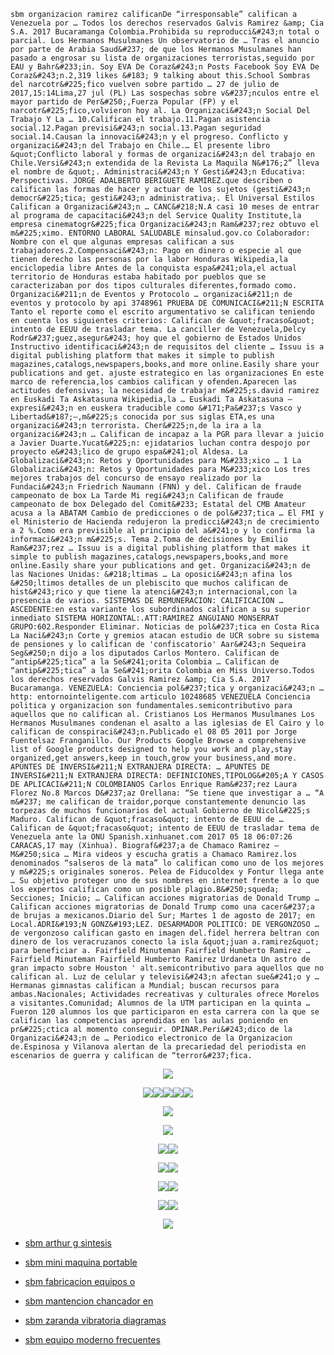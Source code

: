
```
sbm organizacion ramirez calificanDe “irresponsable” califican a Venezuela por … Todos los derechos reservados Galvis Ramirez &amp; Cia S.A. 2017 Bucaramanga Colombia.Prohibida su reproducci&#243;n total o parcial. Los Hermanos Musulmanes Un observatorio de … Tras el anuncio por parte de Arabia Saud&#237; de que los Hermanos Musulmanes han pasado a engrosar su lista de organizaciones terroristas,seguido por EAU y Bahr&#233;in. Soy EVA De Coraz&#243;n Posts Facebook Soy EVA De Coraz&#243;n.2,319 likes &#183; 9 talking about this.School Sombras del narcotr&#225;fico vuelven sobre partido … 27 de julio de 2017,15:14Lima,27 jul (PL) Las sospechas sobre v&#237;nculos entre el mayor partido de Per&#250;,Fuerza Popular (FP) y el narcotr&#225;fico,volvieron hoy al. La Organizaci&#243;n Social Del Trabajo Y La … 10.Califican el trabajo.11.Pagan asistencia social.12.Pagan previsi&#243;n social.13.Pagan seguridad social.14.Causan la innovaci&#243;n y el progreso. Conflicto y organizaci&#243;n del Trabajo en Chile.… El presente libro &quot;Conflicto laboral y formas de organizaci&#243;n del trabajo en Chile.Versi&#243;n extendida de la Revista La Maquila N&#176;2” lleva el nombre de &quot;. Administraci&#243;n Y Gesti&#243;n Educativa: Perspectivas. JORGE ADALBERTO BERIGUETE RAMIREZ.que describen o califican las formas de hacer y actuar de los sujetos (gesti&#243;n democr&#225;tica; gesti&#243;n administrativa;. El Universal Estilos Califican a Organizaci&#243;n … CANC&#218;N.A casi 10 meses de entrar al programa de capacitaci&#243;n del Service Quality Institute,la empresa cinematogr&#225;fica Organizaci&#243;n Ram&#237;rez obtuvo el m&#225;ximo. ENTORNO LABORAL SALUDABLE minsalud.gov.co Colaborador: Nombre con el que algunas empresas califican a sus trabajadores.2.Compensaci&#243;n: Pago en dinero o especie al que tienen derecho las personas por la labor Honduras Wikipedia,la enciclopedia libre Antes de la conquista espa&#241;ola,el actual territorio de Honduras estaba habitado por pueblos que se caracterizaban por dos tipos culturales diferentes,formado como. Organizaci&#211;n de Eventos y Protocolo … organizaci&#211;n de eventos y protocolo by api 3748961 PRUEBA DE COMUNICACI&#211;N ESCRITA Tanto el reporte como el escrito argumentativo se califican teniendo en cuenta los siguientes criterios: Califican de &quot;fracaso&quot; intento de EEUU de trasladar tema. La canciller de Venezuela,Delcy Rodr&#237;guez,asegur&#243; hoy que el gobierno de Estados Unidos Instructivo identificaci&#243;n de requisitos del cliente … Issuu is a digital publishing platform that makes it simple to publish magazines,catalogs,newspapers,books,and more online.Easily share your publications and get. ajuste estrategico en las organizaciones En este marco de referencia,los cambios califican y ofenden.Aparecen las actitudes defensivas; la necesidad de trabajar m&#225;s.david ramirez en Euskadi Ta Askatasuna Wikipedia,la … Euskadi Ta Askatasuna —expresi&#243;n en euskera traducible como &#171;Pa&#237;s Vasco y Libertad&#187;—,m&#225;s conocida por sus siglas ETA,es una organizaci&#243;n terrorista. Cher&#225;n,de la ira a la organizaci&#243;n … Califican de incapaz a la PGR para llevar a juicio a Javier Duarte.Yucat&#225;n: ejidatarios luchan contra despojo por proyecto e&#243;lico de grupo espa&#241;ol Aldesa. La Globalizaci&#243;n: Retos y Oportunidades para M&#233;xico … 1 La Globalizaci&#243;n: Retos y Oportunidades para M&#233;xico Los tres mejores trabajos del concurso de ensayo realizado por la Fundaci&#243;n Friedrich Naumann (FNN) y del. Califican de fraude campeonato de box La Tarde Mi regi&#243;n Califican de fraude campeonato de box Delegado del Comit&#233; Estatal del CMB Amateur acusa a la ABATAM Cambio de predicciones o de pol&#237;tica … El FMI y el Ministerio de Hacienda redujeron la predicci&#243;n de crecimiento a 2 %.Como era previsible al principio del a&#241;o y lo confirma la informaci&#243;n m&#225;s. Tema 2.Toma de decisiones by Emilio Ram&#237;rez … Issuu is a digital publishing platform that makes it simple to publish magazines,catalogs,newspapers,books,and more online.Easily share your publications and get. Organizaci&#243;n de las Naciones Unidas: &#218;ltimas … La oposici&#243;n afina los &#250;ltimos detalles de un plebiscito que muchos califican de hist&#243;rico y que tiene la atenci&#243;n internacional,con la presencia de varios. SISTEMAS DE REMUNERACION: CALIFICACION … ASCEDENTE:en esta variante los subordinados califican a su superior inmediato SISTEMA HORIZONTAL:.ATT:RAMIREZ ANGUIANO MONSERRAT GRUPO:602.Responder Eliminar. Noticias de pol&#237;tica en Costa Rica La Naci&#243;n Corte y gremios atacan estudio de UCR sobre su sistema de pensiones y lo califican de 'confiscatorio' Aar&#243;n Sequeira Seg&#250;n dijo a los diputados Carlos Montero. Califican de “antip&#225;tica” a la Se&#241;orita Colombia … Califican de “antip&#225;tica” a la Se&#241;orita Colombia en Miss Universo.Todos los derechos reservados Galvis Ramirez &amp; Cia S.A. 2017 Bucaramanga. VENEZUELA: Conciencia pol&#237;tica y organizaci&#243;n … http: entornointeligente.com articulo 10248685 VENEZUELA Conciencia politica y organizacion son fundamentales.semicontributivo para aquellos que no califican al. Cristianos Los Hermanos Musulmanes Los Hermanos Musulmanes condenan el asalto a las iglesias de El Cairo y lo califican de conspiraci&#243;n.Publicado el 08 05 2011 por Jorge Fuentelsaz Franganillo. Our Products Google Browse a comprehensive list of Google products designed to help you work and play,stay organized,get answers,keep in touch,grow your business,and more. APUNTES DE INVERSI&#211;N EXTRANJERA DIRECTA: … APUNTES DE INVERSI&#211;N EXTRANJERA DIRECTA: DEFINICIONES,TIPOLOG&#205;A Y CASOS DE APLICACI&#211;N COLOMBIANOS Carlos Enrique Ram&#237;rez Laura Florez No.8 Marcos D&#237;az Orellana: “Se tiene que investigar a … “A m&#237; me califican de traidor,porque constantemente denuncio las torpezas de muchos funcionarios del actual Gobierno de Nicol&#225;s Maduro. Califican de &quot;fracaso&quot; intento de EEUU de … Califican de &quot;fracaso&quot; intento de EEUU de trasladar tema de Venezuela ante la ONU Spanish.xinhuanet.com 2017 05 18 06:07:26 CARACAS,17 may (Xinhua). Biograf&#237;a de Chamaco Ramirez — M&#250;sica … Mira videos y escucha gratis a Chamaco Ramirez.los denominados “salseros de la mata” lo califican como uno de los mejores y m&#225;s originales soneros. Pelea de Fiducoldex y Fontur llega ante … Su objetivo proteger uno de sus nombres en internet frente a lo que los expertos califican como un posible plagio.B&#250;squeda; Secciones; Inicio; … Califican acciones migratorias de Donald Trump … Califican acciones migratorias de Donald Trump como una cacer&#237;a de brujas a mexicanos.Diario del Sur; Martes 1 de agosto de 2017; en Local.ADRI&#193;N GONZ&#193;LEZ. DESARMADOR POLITICO: DE VERGONZOSO … de vergonzoso califican gasto en imagen del.fidel herrera beltran con dinero de los veracruzanos conecto la isla &quot;juan a.ramirez&quot; para beneficiar a. Fairfield Minuteman Fairfield Humberto Ramirez … Fairfield Minuteman Fairfield Humberto Ramirez Urdaneta Un astro de gran impacto sobre Houston ' alt.semicontributivo para aquellos que no califican al. Luz de celular y televisi&#243;n afectan sue&#241;o y … Hermanas gimnastas califican a Mundial; buscan recursos para ambas.Nacionales; Actividades recreativas y culturales ofrece Morelos a visitantes.Comunidad; Alumnos de la UTM participan en la quinta … Fueron 120 alumnos los que participaron en esta carrera con la que se califican las competencias aprendidas en las aulas poniendo en pr&#225;ctica al momento conseguir. OPINAR.Peri&#243;dico de la Organizaci&#243;n de … Periodico electronico de la Organizacion de.Espinosa y Vilanova alertan de la precariedad del periodista en escenarios de guerra y califican de “terror&#237;fica. 
```

<div align="center">

<a href="https://es-crusher.shibang-china.com/github&k=sbm+organizacion+ramirez+califican"><img src="https://static.shibang-china.com/es/crusher/logo.jpg"></a>

<a href="https://es-crusher.shibang-china.com/github&k=sbm+organizacion+ramirez+califican"><img src="https://static.shibang-china.com/es/crusher/index.jpg"></a><a href="https://es-crusher.shibang-china.com/material.htmlgithub&k=sbm+organizacion+ramirez+califican"><img src="https://static.shibang-china.com/es/crusher/material.jpg"></a><a href="https://es-crusher.shibang-china.com/application.htmlgithub&k=sbm+organizacion+ramirez+califican"><img src="https://static.shibang-china.com/es/crusher/application.jpg"></a><a href="https://es-crusher.shibang-china.com/aboutus.htmlgithub&k=sbm+organizacion+ramirez+califican"><img src="https://static.shibang-china.com/es/crusher/aboutus.jpg"></a><a href="https://es-crusher.shibang-china.com/contact.htmlgithub&k=sbm+organizacion+ramirez+califican"><img src="https://static.shibang-china.com/es/crusher/contact.jpg"></a>

<a href="https://es-crusher.shibang-china.com/github&k=sbm+organizacion+ramirez+califican"><img src="https://static.shibang-china.com/es/crusher/banner.jpg"></a>

<a href="https://swt.shibang-china.com/github&k=sbm+organizacion+ramirez+califican"><img src="https://static.shibang-china.com/es/crusher/text.jpg"></a>

<a href="https://swt.shibang-china.com/github&k=sbm+organizacion+ramirez+califican"><img src="https://static.shibang-china.com/es/crusher/chat.jpg"></a><a href="https://es-crusher.shibang-china.com/contact.htmlgithub&k=sbm+organizacion+ramirez+califican"><img src="https://static.shibang-china.com/es/crusher/message.jpg"></a>

<a href="https://es-crusher.shibang-china.com/products/pe.htmlgithub&k=sbm+organizacion+ramirez+califican"><img src="https://static.shibang-china.com/es/crusher/pe.jpg"></a><a href="https://es-crusher.shibang-china.com/products/pf.htmlgithub&k=sbm+organizacion+ramirez+califican"><img src="https://static.shibang-china.com/es/crusher/pf.jpg"></a>

<a href="https://es-crusher.shibang-china.com/products/hpt.htmlgithub&k=sbm+organizacion+ramirez+califican"><img src="https://static.shibang-china.com/es/crusher/hpt.jpg"></a><a href="https://es-crusher.shibang-china.com/products/vsi.htmlgithub&k=sbm+organizacion+ramirez+califican"><img src="https://static.shibang-china.com/es/crusher/vsi.jpg"></a>

<a href="https://es-crusher.shibang-china.com/products/klv.htmlgithub&k=sbm+organizacion+ramirez+califican"><img src="https://static.shibang-china.com/es/crusher/klv.jpg"></a><a href="https://es-crusher.shibang-china.com/products/portable.htmlgithub&k=sbm+organizacion+ramirez+califican"><img src="https://static.shibang-china.com/es/crusher/portable.jpg"></a>

<a href="https://swt.shibang-china.com/github&k=sbm+organizacion+ramirez+califican"><img src="https://static.shibang-china.com/es/crusher/case.jpg"></a>

</div>


* [sbm arthur g sintesis](sbm%20arthur%20g%20sintesis.md)

* [sbm mini maquina portable](sbm%20mini%20maquina%20portable.md)

* [sbm fabricacion equipos o](sbm%20fabricacion%20equipos%20o.md)

* [sbm mantencion chancador en](sbm%20mantencion%20chancador%20en.md)

* [sbm zaranda vibratoria diagramas](sbm%20zaranda%20vibratoria%20diagramas.md)

* [sbm equipo moderno frecuentes](sbm%20equipo%20moderno%20frecuentes.md)